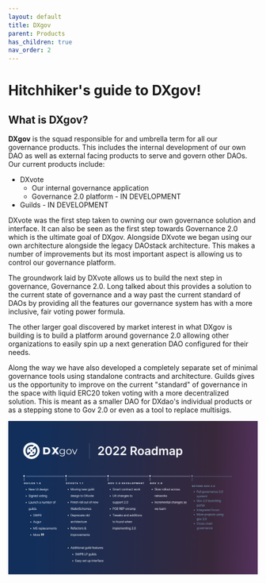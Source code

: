 ```yaml
---
layout: default
title: DXgov
parent: Products
has_children: true
nav_order: 2
---
```


# Hitchhiker's guide to DXgov!

## What is DXgov?

<strong>DXgov</strong> is the squad responsible for and umbrella term for all our governance products. This includes the internal development of our own DAO as well as external facing products to serve and govern other DAOs. Our current products include:
- DXvote
  - Our internal governance application
  - Governance 2.0 platform - IN DEVELOPMENT
- Guilds - IN DEVELOPMENT

DXvote was the first step taken to owning our own governance solution and interface. It can also be seen as the first step towards Governance 2.0 which is the ultimate goal of DXgov. Alongside DXvote we began using our own architecture alongside the legacy DAOstack architecture. This makes a number of improvements but its most important aspect is allowing us to control our governance platform. 

The groundwork laid by DXvote allows us to build the next step in governance, Governance 2.0.
Long talked about this provides a solution to the current state of governance and a way past the current standard of DAOs by providing all the features our governance system has with a more inclusive, fair voting power formula. 

The other larger goal discovered by market interest in what DXgov is building is to build a platform around governance 2.0 allowing other organizations to easily spin up a next generation DAO configured for their needs. 

Along the way we have also developed a completely separate set of minimal governance tools using standalone contracts and architecture. Guilds gives us the opportunity to improve on the current "standard" of governance in the space with liquid ERC20 token voting with a more decentralized solution. This is meant as a smaller DAO for DXdao's individual products or as a stepping stone to Gov 2.0 or even as a tool to replace multisigs. 

![Roadmap](/assets/images/dxgov/22roadmap.png)